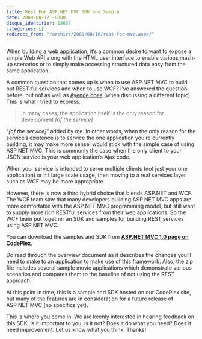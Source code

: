 ```yaml
---
title: Rest For ASP.NET MVC SDK and Sample
date: 2009-08-17 -0800
disqus_identifier: 18637
categories: []
redirect_from: "/archive/2009/08/16/rest-for-mvc.aspx/"
---
```


When building a web application, it’s a common desire to want to expose
a simple Web API along with the HTML user interface to enable various
mash-up scenarios or to simply make accessing structured data easy from
the same application.

A common question that comes up is when to use ASP.NET MVC to build out
REST-ful services and when to use WCF? I’ve answered the question
before, but not as well as [Ayende
does](http://ayende.com/Blog/archive/2009/08/17/taking-advantage-on-the-data-transfer-tier.aspx "Ayende")
(when discussing a different topic). This is what I tried to express.

> In many cases, the application itself is the only reason for
> development *[of the service]*

“*[of the service]*” added by me. In other words, when the only reason
for the service’s existence is to service the one application you’re
currently building, it may make more sense  would stick with the simple
case of using ASP.NET MVC. This is commonly the case when the only
client to your JSON service is your web application’s Ajax code.

When your service is intended to serve multiple clients (not just your
one application) or hit large scale usage, then moving to a real
services layer such as WCF may be more appropriate.

However, there is now a third hybrid choice that blends ASP.NET and WCF.
The WCF team saw that many developers building ASP.NET MVC apps are more
comfortable with the ASP.NET MVC programming model, but still want to
supply more rich RESTful services from their web applications. So the
WCF team put together an SDK and samples for building REST services
using ASP.NET MVC.

You can download the samples and SDK from **[ASP.NET MVC 1.0 page on
CodePlex](http://aspnet.codeplex.com/Release/ProjectReleases.aspx?ReleaseId=24471#DownloadId=79561 "Download Rest for MVC")**.

Do read through the overview document as it describes the changes you’ll
need to make to an application to make use of this framework. Also, the
zip file includes several sample movie applications which demonstrate
various scenarios and compares them to the baseline of not using the
REST approach.

At this point in time, this is a sample and SDK hosted on our CodePlex
site, but many of the features are in consideration for a future release
of ASP.NET MVC (no specifics yet).

This is where you come in. We are keenly interested in hearing feedback
on this SDK. Is it important to you, is it not? Does it do what you
need? Does it need improvement. Let us know what you think. Thanks!

